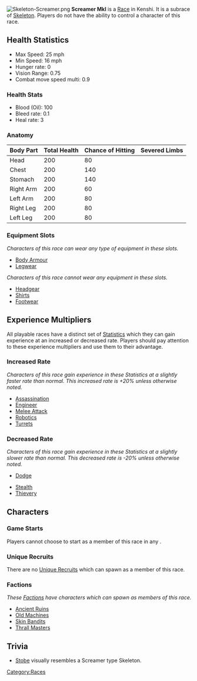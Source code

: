 ![](Skeleton-Screamer.png "Skeleton-Screamer.png") **Screamer MkI** is a
[Race](Races.md "wikilink") in Kenshi. It is a subrace of
[Skeleton](Skeleton.md "wikilink"). Players do not have the ability to
control a character of this race.

## Health Statistics

- Max Speed: 25 mph
- Min Speed: 16 mph
- Hunger rate: 0
- Vision Range: 0.75
- Combat move speed multi: 0.9

### Health Stats

- Blood (Oil): 100
- Bleed rate: 0.1
- Heal rate: 3

### Anatomy

| Body Part | Total Health | Chance of Hitting | Severed Limbs |
|-----------|--------------|-------------------|---------------|
| Head      | 200          | 80                |               |
| Chest     | 200          | 140               |               |
| Stomach   | 200          | 140               |               |
| Right Arm | 200          | 60                |               |
| Left Arm  | 200          | 80                |               |
| Right Leg | 200          | 80                |               |
| Left Leg  | 200          | 80                |               |

### Equipment Slots

*Characters of this race can wear any type of equipment in these slots.*

- [Body Armour](Body_Armour.md "wikilink")
- [Legwear](Legwear.md "wikilink")

*Characters of this race cannot wear any equipment in these slots.*

- [Headgear](Headgear.md "wikilink")
- [Shirts](Shirts.md "wikilink")
- [Footwear](Footwear.md "wikilink")

## Experience Multipliers

All playable races have a distinct set of
[Statistics](Statistics.md "wikilink") which they can gain experience at an
increased or decreased rate. Players should pay attention to these
experience multipliers and use them to their advantage.

### Increased Rate

*Characters of this race gain experience in these Statistics at a
slightly faster rate than normal. This increased rate is +20% unless
otherwise noted.*

- [Assassination](Assassination.md "wikilink")
- [Engineer](Engineer.md "wikilink")
- [Melee Attack](Melee_Attack.md "wikilink")
- [Robotics](Robotics.md "wikilink")
- [Turrets](Turrets.md "wikilink")

### Decreased Rate

*Characters of this race gain experience in these Statistics at a
slightly slower rate than normal. This decreased rate is -20% unless
otherwise noted.*

- [Dodge](Dodge.md "wikilink")

<!-- -->

- [Stealth](Stealth.md "wikilink")
- [Thievery](Thievery.md "wikilink")

## Characters

### Game Starts

Players cannot choose to start as a member of this race in any [](Game_Starts.md).

### Unique Recruits

There are no [Unique Recruits](Unique_Recruits.md "wikilink") which can
spawn as a member of this race.

### Factions

*These [Factions](Factions.md "wikilink") have characters which can spawn
as members of this race.*

- [Ancient Ruins](Ancient_Ruins.md "wikilink")
- [Old Machines](Old_Machines.md "wikilink")
- [Skin Bandits](Skin_Bandits.md "wikilink")
- [Thrall Masters](Thrall_Masters.md "wikilink")

## Trivia

- [Stobe](Stobe.md "wikilink") visually resembles a Screamer type Skeleton.

[Category:Races](Category:Races "wikilink")